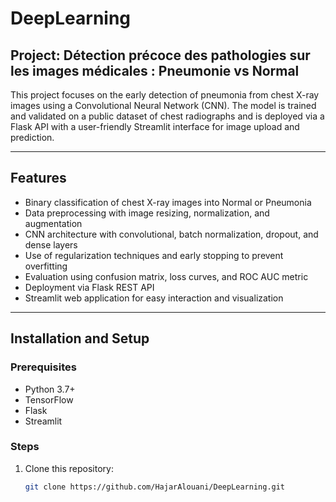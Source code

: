 # DeepLearning

## Project: Détection précoce des pathologies sur les images médicales : Pneumonie vs Normal

This project focuses on the early detection of pneumonia from chest X-ray images using a Convolutional Neural Network (CNN). The model is trained and validated on a public dataset of chest radiographs and is deployed via a Flask API with a user-friendly Streamlit interface for image upload and prediction.

---

## Features

- Binary classification of chest X-ray images into Normal or Pneumonia
- Data preprocessing with image resizing, normalization, and augmentation
- CNN architecture with convolutional, batch normalization, dropout, and dense layers
- Use of regularization techniques and early stopping to prevent overfitting
- Evaluation using confusion matrix, loss curves, and ROC AUC metric
- Deployment via Flask REST API
- Streamlit web application for easy interaction and visualization

---

## Installation and Setup

### Prerequisites

- Python 3.7+
- TensorFlow
- Flask
- Streamlit

### Steps

1. Clone this repository:

   ```bash
   git clone https://github.com/HajarAlouani/DeepLearning.git
   
